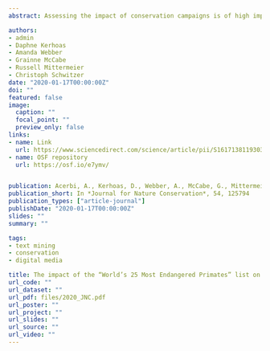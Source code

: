 ```yaml
---
abstract: Assessing the impact of conservation campaigns is of high importance for optimizing the use of limited resources. Lists of threatened species are often used as media outreach tools, but their usefulness is rarely tested. We investigated whether the inclusion of a species in the list "World's 25 Most Endangered Primates", published biannually by the International Primatological Society, the International Union for Conservation of Nature's Species Survival Commission Primate Specialist Group, and Conservation International from 2000, had an effect both on scientific publications and on the general public. We analyzed a database of 40 million articles from major scientific publishers (Elsevier, Springer, Nature, Plos, Pubmed, Biomed Central) finding an increase in the number of papers mentioning a species after its inclusion in the list. We also analyzed media penetration (data from Google News), and online interest (data from Google Blogs, Twitter, and Google Trends), collecting daily data for one month before and one after the official launch of the 2014-2016 list (24th November 2015). The results show a short spike of interest on Google News and Twitter but no long term effect, indicating a limited effect on the general public. Our results are important for the understanding of the impact of current conservation campaigns and to provide strategies for future campaigns.

authors:
- admin
- Daphne Kerhoas
- Amanda Webber
- Grainne McCabe
- Russell Mittermeier
- Christoph Schwitzer
date: "2020-01-17T00:00:00Z"
doi: ""
featured: false
image:
  caption: ""
  focal_point: ""
  preview_only: false
links:
- name: Link
  url: https://www.sciencedirect.com/science/article/pii/S1617138119303735
- name: OSF repository
  url: https://osf.io/e7ymv/


publication: Acerbi, A., Kerhoas, D., Webber, A., McCabe, G., Mittermeier, R., Schwitzer. C., The impact of the “World’s 25 Most Endangered Primates” list on scientific publications and media, *Journal for Nature Conservation*, 54, 125794
publication_short: In *Journal for Nature Conservation*, 54, 125794
publication_types: ["article-journal"]
publishDate: "2020-01-17T00:00:00Z"
slides: ""
summary: ""

tags:
- text mining
- conservation
- digital media

title: The impact of the “World’s 25 Most Endangered Primates” list on scientific publications and media
url_code: ""
url_dataset: ""
url_pdf: files/2020_JNC.pdf
url_poster: ""
url_project: ""
url_slides: ""
url_source: ""
url_video: ""
---
```


